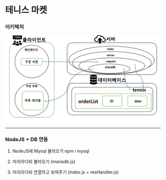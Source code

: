 # 테니스 마켓

### 아키텍처

<img src='./img/flowChart.png'>

---

### NodeJS + DB 연동

1. NodeJS에 Mysql 불러오기
   npm i mysql

2. 마리아디비 불러오기 (mariadb.js)

3. 마리아디비 연결하고 보여주기 (index.js + resHandler.js)

